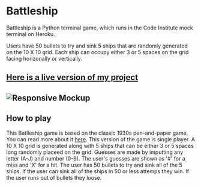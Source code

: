 # Battleship
Battleship is a Python terminal game, which runs in the Code Institute mock terminal on Heroku.

Users have 50 bullets to try and sink 5 ships that are randomly generated on the 10 X 10 grid. Each ship can occupy either 3 or 5 spaces on the grid facing horizonally or vertically.

## [Here is a live version of my project](https://pp-3-python.herokuapp.com/)
![Responsive Mockup](media/images/Start.png)
---
## How to play
This Batlleship game is based on the classic 1930s pen-and-paper game. You can read more about it [here](https://en.wikipedia.org/wiki/Battleship_(game)).
This version of the game is single player. 
A 10 X 10 grid is generated along with 5 ships that can be either 3 or 5 spaces long randomly placeed on the grid.
Guesses are made by imputting any letter (A-J) and number (0-9). 
The user's guesses are shown as '#' for a miss and 'X' for a hit.
The user has 50 bullets to try and sink all of the 5 ships. 
If the user can sink all of the ships in 50 or less attemps they win.
If the user runs out of bullets they loose.